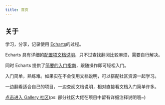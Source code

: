 ```yaml
---
title: 首页
---
```


## 关于

学习，分享，记录使用 [Echarts](https://echarts.apache.org/zh/index.html)的过程。

Echarts 具有详细的[配置项文档说明](https://echarts.apache.org/zh/option.html#title)，只不过查找翻阅比较麻烦，需要自行解决。

同时 Echarts 提供了[简要的入门指南](https://echarts.apache.org/handbook/zh/get-started/)，跟随操作即可轻松入门。

入门简单，熟练难。如果实在不会使用文档说明，可以搭配社区资源一起学习。

一边翻看适合自己的项目，一边查阅文档说明，相对直接看文档入门简单许多。

[点击进入 Gallery 社区](https://www.makeapie.com/explore.html)(ps: 部分社区大佬在项目中留有详细注释说明哦~)
